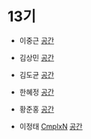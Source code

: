 # 13기

- 이중근 [](https://github.com/)
[공간](https://github.com/StudyFork/GoogryAndroidArchitectureStudy/tree/master/class13/)

- 김상민 [](https://github.com/)
[공간](https://github.com/StudyFork/GoogryAndroidArchitectureStudy/tree/master/class13/)

- 김도균 [](https://github.com/)
[공간](https://github.com/StudyFork/GoogryAndroidArchitectureStudy/tree/master/class13/)

- 한혜정 [](https://github.com/)
[공간](https://github.com/StudyFork/GoogryAndroidArchitectureStudy/tree/master/class13/)

- 황준홍 [](https://github.com/)
[공간](https://github.com/StudyFork/GoogryAndroidArchitectureStudy/tree/master/class13/)

- 이정태 [CmplxN](https://github.com/CmplxN/)
[공간](https://github.com/StudyFork/GoogryAndroidArchitectureStudy/tree/master/class13/CmplxN)
